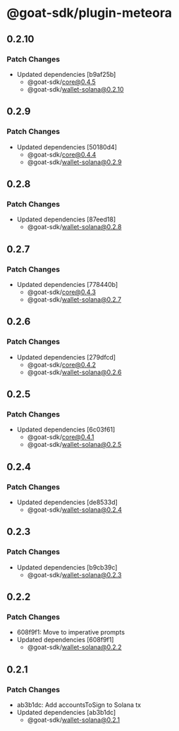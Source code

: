 # @goat-sdk/plugin-meteora

## 0.2.10

### Patch Changes

- Updated dependencies [b9af25b]
  - @goat-sdk/core@0.4.5
  - @goat-sdk/wallet-solana@0.2.10

## 0.2.9

### Patch Changes

- Updated dependencies [50180d4]
  - @goat-sdk/core@0.4.4
  - @goat-sdk/wallet-solana@0.2.9

## 0.2.8

### Patch Changes

- Updated dependencies [87eed18]
  - @goat-sdk/wallet-solana@0.2.8

## 0.2.7

### Patch Changes

- Updated dependencies [778440b]
  - @goat-sdk/core@0.4.3
  - @goat-sdk/wallet-solana@0.2.7

## 0.2.6

### Patch Changes

- Updated dependencies [279dfcd]
  - @goat-sdk/core@0.4.2
  - @goat-sdk/wallet-solana@0.2.6

## 0.2.5

### Patch Changes

- Updated dependencies [6c03f61]
  - @goat-sdk/core@0.4.1
  - @goat-sdk/wallet-solana@0.2.5

## 0.2.4

### Patch Changes

- Updated dependencies [de8533d]
  - @goat-sdk/wallet-solana@0.2.4

## 0.2.3

### Patch Changes

- Updated dependencies [b9cb39c]
  - @goat-sdk/wallet-solana@0.2.3

## 0.2.2

### Patch Changes

- 608f9f1: Move to imperative prompts
- Updated dependencies [608f9f1]
  - @goat-sdk/wallet-solana@0.2.2

## 0.2.1

### Patch Changes

- ab3b1dc: Add accountsToSign to Solana tx
- Updated dependencies [ab3b1dc]
  - @goat-sdk/wallet-solana@0.2.1
